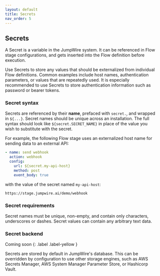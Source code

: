 ```yaml
---
layout: default
title: Secrets
nav_order: 5
---
```


## Secrets

A Secret is a variable in the JumpWire system. It can be referenced in Flow stage configurations, and gets inserted into the Flow definition before execution.

Use Secrets to store any values that should be externalized from individual Flow definitions. Common examples include host names, authentication parameters, or values that are repeatedly used. It is especially recommended to use Secrets to store authentication information such as password or bearer tokens.

### Secret syntax

Secrets are referenced by their **name**, prefaced with `secret.`, and wrapped in `${...}`. Secret names should be unique across an installation. The full syntax should look like `${secret.SECRET_NAME}` in place of the value you wish to substitute with the secret.

For example, the following Flow stage uses an externalized host name for sending data to an external API:

```yaml
- name: send webhook
  action: webhook
  config:
    url: ${secret.my-api-host}
    method: post
    event_body: true
```

with the value of the secret named `my-api-host`:

```
https://stage.jumpwire.ai/demo/webhook
```

### Secret requirements

Secret names must be unique, non-empty, and contain only characters, underscores or dashes. Secret values can contain any arbitrary text data.

### Secret backend

Coming soon
{: .label .label-yellow }

Secrets are stored by default in JumpWire's database. This can be overridden by configuration to use other storage engines, such as AWS Secrets Manager, AWS System Manager Parameter Store, or Hashicorp Vault.
